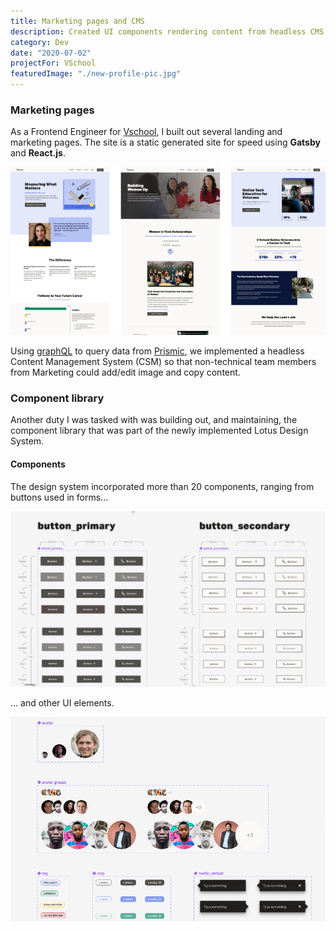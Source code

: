 ```yaml
---
title: Marketing pages and CMS
description: Created UI components rendering content from headless CMS.
category: Dev
date: "2020-07-02"
projectFor: VSchool
featuredImage: "./new-profile-pic.jpg"
---
```


<!-- ## Heading 1

Lorem ipsum dolor sit amet consectetur adipisicing elit. Maxime mollitia,
molestiae quas vel sint commodi repudiandae consequuntur voluptatum laborum
numquam blanditiis harum quisquam eius sed odit fugiat iusto fuga praesentium
optio, eaque rerum! -->

<!-- ## Heading 2 -->

<!-- Lorem ipsum dolor sit amet consectetur adipisicing elit. Maxime mollitia,
molestiae quas vel sint commodi repudiandae consequuntur voluptatum laborum
numquam blanditiis harum quisquam eius sed odit fugiat iusto fuga praesentium
optio, eaque rerum! -->

### Marketing pages

As a Frontend Engineer for [Vschool](https://vschool.io/), I built out several landing and marketing pages. The site is a static generated site for speed using **Gatsby** and **React.js**.

![Marketing pages examples](./vschool-pages-half.jpg)
<br>

Using [graphQL](https://graphql.org/) to query data from [Prismic](https://prismic.io/), we implemented a headless Content Management System (CSM) so that non-technical team members from Marketing could add/edit image and copy content.

### Component library

Another duty I was tasked with was building out, and maintaining, the component library that was part of the newly implemented Lotus Design System.

#### Components

The design system incorporated more than 20 components, ranging from buttons used in forms...

![Marketing pages examples](./vschool-components-2.jpg)
<br>

<!-- #### Others -->

... and other UI elements.

![Marketing pages examples](./vschool-components-1.jpg)
<br>
